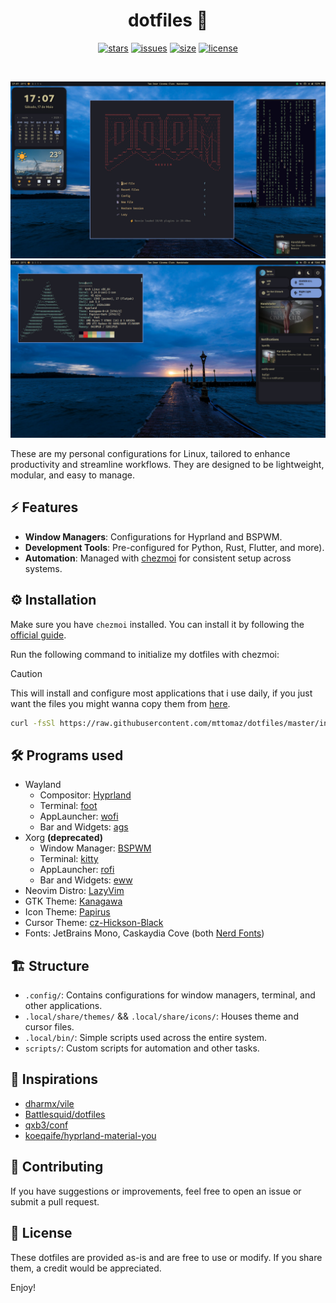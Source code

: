 <div align="center">

# dotfiles 🐧
[![stars](https://img.shields.io/github/stars/mttomaz/dotfiles?color=7E9CD8&style=for-the-badge)](https://github.com/mttomaz/dotfiles/stargazers)
[![issues](https://img.shields.io/github/issues/mttomaz/dotfiles?color=FF5D62&style=for-the-badge)](https://github.com/mttomaz/dotfiles/issues)
[![size](https://img.shields.io/github/repo-size/mttomaz/dotfiles?color=76946A&style=for-the-badge)](https://github.com/mttomaz/dotfiles)
[![license](https://img.shields.io/github/license/mttomaz/dotfiles?color=957FB8&style=for-the-badge)](https://github.com/mttomaz/dotfiles/blob/master/LICENSE)

</div>

<br>

![](./assets/screenshots/0.jpg)
![](./assets/screenshots/1.jpg)

These are my personal configurations for Linux, tailored to enhance productivity and streamline workflows.
They are designed to be lightweight, modular, and easy to manage.

## ⚡ Features
- **Window Managers**: Configurations for Hyprland and BSPWM.
- **Development Tools**: Pre-configured for Python, Rust, Flutter, and more).
- **Automation**: Managed with [chezmoi](https://www.chezmoi.io/) for consistent setup across systems.

## ⚙ Installation
Make sure you have `chezmoi` installed. You can install it by following the [official guide](https://www.chezmoi.io/install/).

Run the following command to initialize my dotfiles with chezmoi:

> [!Caution]
> This will install and configure most applications that i use daily,
> if you just want the files you might wanna copy them from [here](https://github.com/mttomaz/dotfiles/tree/master/home).

  ```bash
  curl -fsSl https://raw.githubusercontent.com/mttomaz/dotfiles/master/install.sh | sh
  ```

## 🛠 Programs used
- Wayland
  - Compositor: [Hyprland](https://hyprland.org/)
  - Terminal: [foot](https://codeberg.org/dnkl/foot)
  - AppLauncher: [wofi](https://hg.sr.ht/~scoopta/wofi)
  - Bar and Widgets: [ags](https://aylur.github.io/ags/)
- Xorg **(deprecated)**
  - Window Manager: [BSPWM](https://github.com/baskerville/bspwm)
  - Terminal: [kitty](https://github.com/kovidgoyal/kitty)
  - AppLauncher: [rofi](https://github.com/lbonn/rofi)
  - Bar and Widgets: [eww](https://github.com/elkowar/eww)
- Neovim Distro: [LazyVim](https://www.lazyvim.org/)
- GTK Theme: [Kanagawa](https://www.pling.com/p/1810560/)
- Icon Theme: [Papirus](https://github.com/PapirusDevelopmentTeam/papirus-icon-theme/)
- Cursor Theme: [cz-Hickson-Black](https://www.gnome-look.org/p/1503665)
- Fonts: JetBrains Mono, Caskaydia Cove (both [Nerd Fonts](https://www.nerdfonts.com/))

## 🏗 Structure
- `.config/`: Contains configurations for window managers, terminal, and other applications.
- `.local/share/themes/` && `.local/share/icons/`: Houses theme and cursor files.
- `.local/bin/`: Simple scripts used across the entire system.
- `scripts/`: Custom scripts for automation and other tasks.

## 🌟 Inspirations
- [dharmx/vile](https://github.com/dharmx/vile)
- [Battlesquid/dotfiles](https://github.com/Battlesquid/dotfiles)
- [qxb3/conf](https://github.com/qxb3/conf)
- [koeqaife/hyprland-material-you](https://github.com/koeqaife/hyprland-material-you)

## 🤝 Contributing
If you have suggestions or improvements, feel free to open an issue or submit a pull request.

## 📜 License
These dotfiles are provided as-is and are free to use or modify.
If you share them, a credit would be appreciated.

Enjoy!
